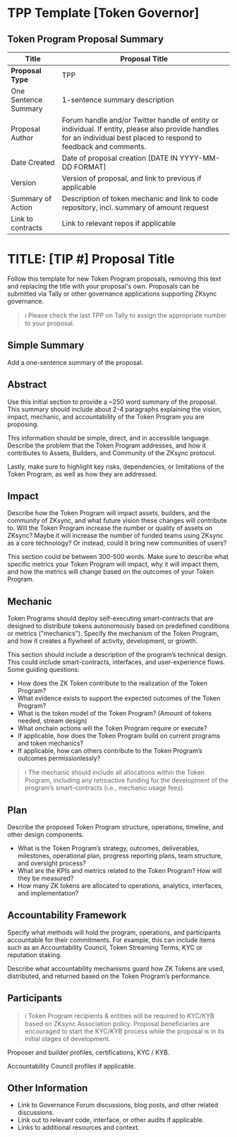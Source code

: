 # TPP Template [Token Governor] 

## Token Program Proposal Summary

| Title | Proposal Title |
| --- | --- |
| **Proposal Type** | TPP  |
| One Sentence Summary | 1-sentence summary description |
| Proposal Author | Forum handle and/or Twitter handle of entity or individual. If entity, please also provide handles for an individual best placed to respond to feedback and comments.
| Date Created | Date of proposal creation [DATE IN YYYY-MM-DD FORMAT] |
| Version | Version of proposal, and link to previous if applicable |
| Summary of Action | Description of token mechanic and link to code repository, incl. summary of amount request |
| Link to contracts | Link to relevant repos if applicable |

# **TITLE: [TIP #] Proposal Title**

Follow this template for new Token Program proposals, removing this text and replacing the title with your proposal's own. Proposals can be submitted via Tally or other governance applications supporting ZKsync governance.

> ℹ️ Please check the last TPP on Tally to assign the appropriate number to your proposal.

## **Simple Summary**

Add a one-sentence summary of the proposal.

## Abstract

Use this initial section to provide a ~250 word summary of the proposal. This summary should include about 2-4 paragraphs explaining the vision, impact, mechanic, and accountability of the Token Program you are proposing.

This information should be simple, direct, and in accessible language. Describe the problem that the Token Program addresses, and how it contributes to Assets, Builders, and Community of the ZKsync protocol.

Lastly, make sure to highlight key risks, dependencies, or limitations of the Token Program, as well as how they are addressed.

## Impact

Describe how the Token Program will impact assets, builders, and the community of ZKsync, and what future vision these changes will contribute to. Will the Token Program increase the number or quality of assets on ZKsync? Maybe it will increase the number of funded teams using ZKsync as a core technology? Or instead, could it bring new communities of users?

This section could be between 300-500 words. Make sure to describe what specific metrics your Token Program will impact, why it will impact them, and how the metrics will change based on the outcomes of your Token Program.

## **Mechanic**

Token Programs should deploy self-executing smart-contracts that are designed to distribute tokens autonomously based on predefined conditions or metrics ("mechanics"). Specify the mechanism of the Token Program, and how it creates a flywheel of activity, development, or growth. 

This section should include a description of the program’s technical design. This could include smart-contracts, interfaces, and user-experience flows. Some guiding questions:

- How does the ZK Token contribute to the realization of the Token Program?
- What evidence exists to support the expected outcomes of the Token Program?
- What is the token model of the Token Program? (Amount of tokens needed, stream design)
- What onchain actions will the Token Program require or execute?
- If applicable, how does the Token Program build on current programs and token mechanics?
- If applicable, how can others contribute to the Token Program’s outcomes permissionlessly?

> ℹ️ The mechanic should include all allocations within the Token Program, including any retroactive funding for the development of the program’s smart-contracts (i.e., mechanic usage fees).

## **Plan**

Describe the proposed Token Program structure, operations, timeline, and other design components.

- What is the Token Program’s strategy, outcomes, deliverables, milestones, operational plan, progress reporting plans, team structure, and oversight process?
- What are the KPIs and metrics related to the Token Program? How will they be measured?
- How many ZK tokens are allocated to operations, analytics, interfaces, and implementation?

## Accountability Framework

Specify what methods will hold the program, operations, and participants accountable for their commitments. For example, this can include items such as an Accountability Council, Token Streaming Terms, KYC or reputation staking.

Describe what accountability mechanisms guard how ZK Tokens are used, distributed, and returned based on the Token Program’s performance.

## Participants
> ℹ️ Token Program recipients & entities will be required to KYC/KYB based on ZKsync Association policy. Proposal beneficiaries are encouraged to start the KYC/KYB process while the proposal is in its initial stages of development.

Proposer and builder profiles, certifications, KYC / KYB.

Accountability Council profiles if applicable.

## **Other Information**

- Link to Governance Forum discussions, blog posts, and other related discussions.
- Link out to relevant code, interface, or other audits if applicable.
- Links to additional resources and context.
